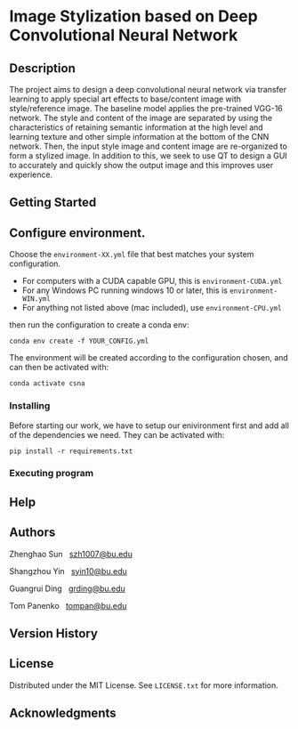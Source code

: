 # Image Stylization based on Deep Convolutional Neural Network



## Description

The project aims to design a deep convolutional neural network via transfer learning to apply special art effects to base/content image with style/reference image. The baseline model applies the pre-trained VGG-16 network. The style and content of the image are separated by using the characteristics of retaining 
semantic information at the high level and learning texture and other simple information at the bottom of the CNN network. Then, the input style image and content image are re-organized to form a stylized image. In addition to this, we seek to use QT to design a GUI to accurately and quickly show the output image and this improves user experience.

## Getting Started

## Configure environment.

Choose the `environment-XX.yml` file that best matches your system configuration.

- For computers with a CUDA capable GPU, this is `environment-CUDA.yml`
- For any Windows PC running windows 10 or later, this is `environment-WIN.yml`
- For anything not listed above (mac included), use `environment-CPU.yml`

then run the configuration to create a conda env:

```
conda env create -f YOUR_CONFIG.yml
```
The environment will be created according to the configuration chosen, and can then be activated with:

```
conda activate csna
```

### Installing
Before starting our work, we have to setup our enivironment first and add all of the dependencies we need. They can be activated with:

```
pip install -r requirements.txt
```
### Executing program

## Help

## Authors

Zhenghao Sun    &nbsp; szh1007@bu.edu

Shangzhou Yin  &nbsp;  syin10@bu.edu

Guangrui Ding  &nbsp;  grding@bu.edu

Tom Panenko  &nbsp; tompan@bu.edu

## Version History

## License

Distributed under the MIT License. See `LICENSE.txt` for more information.

## Acknowledgments
